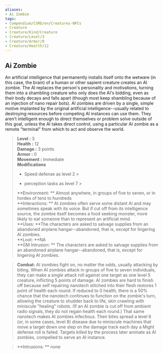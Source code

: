 ```yaml
---
aliases:
- Ai Zombie
tags:
- Compendium/CSRD/en/Creatures-NPCs
- Creature
- Creature/Kind/Creature
- Creature/Level/3
- Creature/Armor/0
- Creature/Health/12
---
```


  
## Ai Zombie  
An artificial intelligence that permanently installs itself onto the wetware (in this case, the brain) of a human or other sapient creature creates an AI zombie. The AI replaces the person's personality and motivations, turning them into a shambling creature who only does the AI's bidding, even as their body decays and falls apart (though most keep shambling because of an injection of nano repair bots). 
AI zombies are driven by a single, simple motive implanted by the original artificial intelligence--usually related to destroying resources before competing AI instances can use them. They aren't intelligent enough to direct themselves or problem solve outside of this goal, unless the AI takes direct control, using a particular AI zombie as a remote "terminal" from which to act and observe the world.  

  
> **Level :** 3  
> **Health :** 12  
> **Damage :** 3 points  
> **Armor :** 0  
> **Movement :** Immediate  
> **Modifications**  
>- Speed defense as level 2 >
>  
>- perception tasks as level 7 >
>  
> **Environment: ** Almost anywhere, in groups of five to seven, or in hordes of tens to hundreds  
> **Interactions: ** AI zombies often serve some distant AI and may sometimes speak with its voice. But if cut off from its intelligence source, the zombie itself becomes a food seeking monster, more likely to eat someone than to represent an artificial mind.  
> **Uses: **The characters are asked to salvage supplies from an abandoned airplane hangar--abandoned, that is, except for lingering AI zombies.  
> **Loot: **NA  
> **GM Intrusion: ** The characters are asked to salvage supplies from an abandoned airplane hangar--abandoned, that is, except for lingering AI zombies.  

> **Combat:** 
> AI zombies fight on, no matter the odds, usually attacking by biting. 
When AI zombies attack in groups of five to seven individuals, they can make a single attack roll against one target as one level 5 creature, inflicting 5 points of damage. 
AI zombies are hard to finish off because self repairing nanotech stitched into their flesh restores 1 point of health each round. If reduced to 0 health, there is a 50% chance that the nanotech continues to function on the zombie's turn, allowing the creature to shudder back to life, skin crawling with miniscule "healing" robots. (If an AI zombie is cut off from ambient radio signals, they do not regain health each round.) 
That same nanotech makes AI zombies infectious. Their bites spread a level 6 (or, in some cases, level 8) disease due to miniscule machines that move a target down one step on the damage track each day a Might defense roll is failed. Targets killed by the process later animate as AI zombies, compelled to serve an AI instance.  
  

> **Intrusions: ** 
> none  
